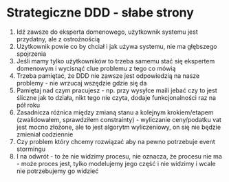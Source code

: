 # Strategiczne DDD - słabe strony

1. Idź zawsze do eksperta domenowego, użytkownik systemu jest przydatny, ale z ostrożnością
1. Użytkownik powie co by chciał i jak używa systemu, nie ma głębszego spojrzenia
1. Jeśli mamy tylko użytkowników to trzeba samemu stać się ekspertem domenowym i wycisnąć clue problemu z tego co mówią
1. Trzeba pamiętać, że DDD nie zawsze jest odpowiedzią na nasze problemy - nie wrzucaj wszędzie gdzie się da
1. Pamiętaj nad czym pracujesz - np. przy wysyłce maili jebać czy to jest śliczne jak to działa, nikt tego nie czyta,
   dodaje funkcjonalności raz na pół roku
1. Zasadnicza różnica między zmianą stanu a kolejnym krokiem/etapem (zwalidowałem, sprawdziłem constrainty) - wyliczanie
   ceny/podatku vat jest mocno złożone, ale to jest algorytm wyliczeniowy, on się nie będzie zmieniał codziennie
1. Czy problem który chcemy rozwiązać aby na pewno potrzebuje event stormingu
1. I na odwrót - to że nie widzimy procesu, nie oznacza, że procesu nie ma - może proces jest, tylko modelujemy jego
   część i nie widzimy i wcale nie potrzebujemy go widzieć